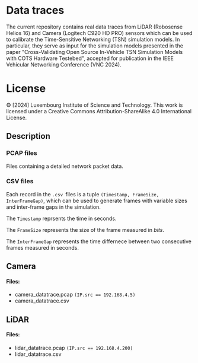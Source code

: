 # Data traces
The current repository contains real data traces from LiDAR (Robosense Helios 16) and Camera (Logitech C920 HD PRO) sensors which can be used to calibrate the Time-Sensitive Networking (TSN) simulation models. In particular, they serve as input for the simulation models presented in the paper "Cross-Validating Open Source In-Vehicle TSN Simulation Models with COTS Hardware Testebed", accepted for publication in the IEEE Vehicular Networking Conference (VNC 2024).

# License
© [2024] Luxembourg Institute of Science and Technology.
This work is licensed under a Creative Commons Attribution-ShareAlike 4.0 International License.

## Description
### PCAP files
Files containing a detailed network packet data. 

### CSV files
Each record in the ```.csv ```files is a tuple ```(Timestamp, FrameSize, InterFrameGap)```, which can be used to generate frames with variable sizes and inter-frame gaps in the simulation.

The ```Timestamp``` reprsents the time in seconds.

The ```FrameSize``` represents the size of the frame measured in *bits*.

The ```InterFrameGap``` represents the time differnece between two consecutive frames measured in seconds.

## Camera
#### Files:
- camera_datatrace.pcap  ```(IP.src == 192.168.4.5)```
- camera_datatrace.csv

## LiDAR
#### Files:
- lidar_datatrace.pcap ```(IP.src == 192.168.4.200)```
- lidar_datatrace.csv
